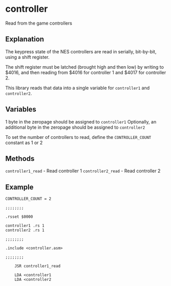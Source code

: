 # controller

Read from the game controllers

## Explanation

The keypress state of the NES controllers are read in serially, bit-by-bit, using a shift register.

The shift register must be latched (brought high and then low) by writing to $4016, and then reading from $4016 for controller 1 and $4017 for controller 2.

This library reads that data into a single variable for `controller1` and `controller2`.

## Variables

1 byte in the zeropage should be assigned to `controller1`
Optionally, an additional byte in the zeropage should be assigned to `controller2`

To set the number of controllers to read, define the `CONTROLLER_COUNT` constant as 1 or 2

## Methods

`controller1_read` - Read controller 1
`controller2_read` - Read controller 2

## Example

```
CONTROLLER_COUNT = 2

;;;;;;;;

.rsset $0000

controller1 .rs 1
controller2 .rs 1

;;;;;;;;

.include <controller.asm>

;;;;;;;;

    JSR controller1_read

    LDA <controller1
    LDA <controller2
```
